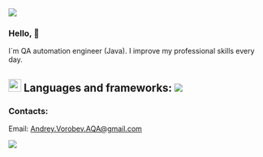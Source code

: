 <img src="https://capsule-render.vercel.app/api?type=waving&amp;color=00FF00&amp;height=100&amp;section=header">

### Hello, 👋
I`m QA automation engineer (Java).
I improve my professional skills every day.


<h2><img src="https://media2.giphy.com/media/QssGEmpkyEOhBCb7e1/giphy.gif?cid=ecf05e47a0n3gi1bfqntqmob8g9aid1oyj2wr3ds3mg700bl&rid=giphy.gif" width ="25"> Languages and frameworks:

  <a href="https://skillicons.dev">
    <img src="https://skillicons.dev/icons?i=java,kotlin,spring,selenium,mysql,git,github,postman,stackoverflow,ansible,bash,ubuntu,docker,maven" />
  </a>

### Contacts:

Email: Andrey.Vorobev.AQA@gmail.com

<img src="https://capsule-render.vercel.app/api?type=waving&amp;color=00FF00&amp;height=100&amp;section=footer">
